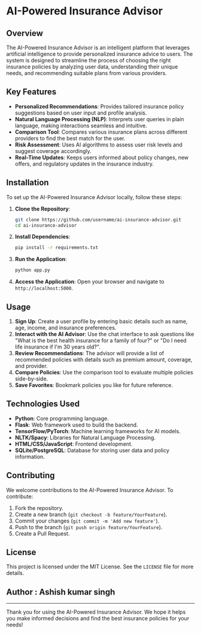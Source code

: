 # AI-Powered Insurance Advisor

## Overview
The AI-Powered Insurance Advisor is an intelligent platform that leverages artificial intelligence to provide personalized insurance advice to users. The system is designed to streamline the process of choosing the right insurance policies by analyzing user data, understanding their unique needs, and recommending suitable plans from various providers.

## Key Features
- **Personalized Recommendations**: Provides tailored insurance policy suggestions based on user input and profile analysis.
- **Natural Language Processing (NLP)**: Interprets user queries in plain language, making interactions seamless and intuitive.
- **Comparison Tool**: Compares various insurance plans across different providers to find the best match for the user.
- **Risk Assessment**: Uses AI algorithms to assess user risk levels and suggest coverage accordingly.
- **Real-Time Updates**: Keeps users informed about policy changes, new offers, and regulatory updates in the insurance industry.

## Installation
To set up the AI-Powered Insurance Advisor locally, follow these steps:

1. **Clone the Repository**:
   ```bash
   git clone https://github.com/username/ai-insurance-advisor.git
   cd ai-insurance-advisor
   ```

2. **Install Dependencies**:
   ```bash
   pip install -r requirements.txt
   ```

3. **Run the Application**:
   ```bash
   python app.py
   ```

4. **Access the Application**:
   Open your browser and navigate to `http://localhost:5000`.

## Usage
1. **Sign Up**: Create a user profile by entering basic details such as name, age, income, and insurance preferences.
2. **Interact with the AI Advisor**: Use the chat interface to ask questions like "What is the best health insurance for a family of four?" or "Do I need life insurance if I'm 30 years old?".
3. **Review Recommendations**: The advisor will provide a list of recommended policies with details such as premium amount, coverage, and provider.
4. **Compare Policies**: Use the comparison tool to evaluate multiple policies side-by-side.
5. **Save Favorites**: Bookmark policies you like for future reference.

## Technologies Used
- **Python**: Core programming language.
- **Flask**: Web framework used to build the backend.
- **TensorFlow/PyTorch**: Machine learning frameworks for AI models.
- **NLTK/Spacy**: Libraries for Natural Language Processing.
- **HTML/CSS/JavaScript**: Frontend development.
- **SQLite/PostgreSQL**: Database for storing user data and policy information.

## Contributing
We welcome contributions to the AI-Powered Insurance Advisor. To contribute:

1. Fork the repository.
2. Create a new branch (`git checkout -b feature/YourFeature`).
3. Commit your changes (`git commit -m 'Add new feature'`).
4. Push to the branch (`git push origin feature/YourFeature`).
5. Create a Pull Request.

## License
This project is licensed under the MIT License. See the `LICENSE` file for more details.

## Author : Ashish kumar singh

---
Thank you for using the AI-Powered Insurance Advisor. We hope it helps you make informed decisions and find the best insurance policies for your needs!

